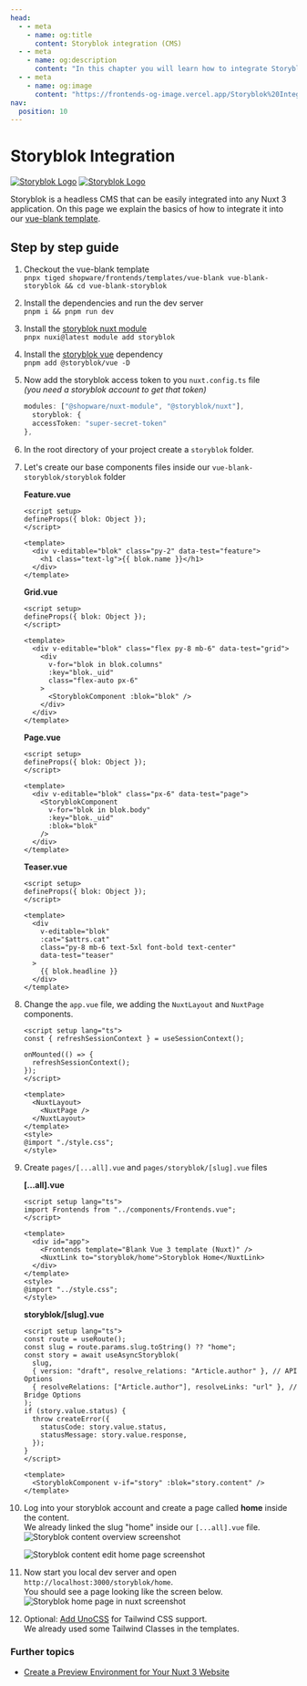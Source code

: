 ```yaml
---
head:
  - - meta
    - name: og:title
      content: Storyblok integration (CMS)
  - - meta
    - name: og:description
      content: "In this chapter you will learn how to integrate Storyblok (CMS)."
  - - meta
    - name: og:image
      content: "https://frontends-og-image.vercel.app/Storyblok%20Integration.png?fontSize=120px"
nav:
  position: 10
---
```


# Storyblok Integration

[<img src="../../../.assets/cms-icons/storyblok.light.svg" alt="Storyblok Logo" class="mb-8 h-20 hidden dark:block" />](https://www.storyblok.com/docs/guide/introduction)
[<img src="../../../.assets/cms-icons/storyblok.dark.svg" alt="Storyblok Logo" class="mb-8 h-20 block dark:hidden" />](https://www.storyblok.com/docs/guide/introduction)

Storyblok is a headless CMS that can be easily integrated into any Nuxt 3 application.
On this page we explain the basics of how to integrate it into our [vue-blank template](../../../getting-started/templates/blank-template).

## Step by step guide

1. Checkout the vue-blank template  
   `pnpx tiged shopware/frontends/templates/vue-blank vue-blank-storyblok && cd vue-blank-storyblok`
2. Install the dependencies and run the dev server  
   `pnpm i && pnpm run dev`
3. Install the [storyblok nuxt module](https://nuxt.com/modules/storyblok)  
   `pnpx nuxi@latest module add storyblok`
4. Install the [storyblok vue](https://github.com/storyblok/storyblok-vue) dependency  
   `pnpm add @storyblok/vue -D`
5. Now add the storyblok access token to you `nuxt.config.ts` file  
   _(you need a storyblok account to get that token)_
   ```ts
   modules: ["@shopware/nuxt-module", "@storyblok/nuxt"],
     storyblok: {
     accessToken: "super-secret-token"
   },
   ```
6. In the root directory of your project create a `storyblok` folder.
7. Let's create our base components files inside our `vue-blank-storyblok/storyblok` folder

   **Feature.vue**

   ```vue
   <script setup>
   defineProps({ blok: Object });
   </script>

   <template>
     <div v-editable="blok" class="py-2" data-test="feature">
       <h1 class="text-lg">{{ blok.name }}</h1>
     </div>
   </template>
   ```

   **Grid.vue**

   ```vue
   <script setup>
   defineProps({ blok: Object });
   </script>

   <template>
     <div v-editable="blok" class="flex py-8 mb-6" data-test="grid">
       <div
         v-for="blok in blok.columns"
         :key="blok._uid"
         class="flex-auto px-6"
       >
         <StoryblokComponent :blok="blok" />
       </div>
     </div>
   </template>
   ```

   **Page.vue**

   ```vue
   <script setup>
   defineProps({ blok: Object });
   </script>

   <template>
     <div v-editable="blok" class="px-6" data-test="page">
       <StoryblokComponent
         v-for="blok in blok.body"
         :key="blok._uid"
         :blok="blok"
       />
     </div>
   </template>
   ```

   **Teaser.vue**

   ```vue
   <script setup>
   defineProps({ blok: Object });
   </script>

   <template>
     <div
       v-editable="blok"
       :cat="$attrs.cat"
       class="py-8 mb-6 text-5xl font-bold text-center"
       data-test="teaser"
     >
       {{ blok.headline }}
     </div>
   </template>
   ```

8. Change the `app.vue` file, we adding the `NuxtLayout` and `NuxtPage` components.

   ```vue
   <script setup lang="ts">
   const { refreshSessionContext } = useSessionContext();

   onMounted(() => {
     refreshSessionContext();
   });
   </script>

   <template>
     <NuxtLayout>
       <NuxtPage />
     </NuxtLayout>
   </template>
   <style>
   @import "./style.css";
   </style>
   ```

9. Create `pages/[...all].vue` and `pages/storyblok/[slug].vue` files

   **[...all].vue**

   ```vue
   <script setup lang="ts">
   import Frontends from "../components/Frontends.vue";
   </script>

   <template>
     <div id="app">
       <Frontends template="Blank Vue 3 template (Nuxt)" />
       <NuxtLink to="storyblok/home">Storyblok Home</NuxtLink>
     </div>
   </template>
   <style>
   @import "../style.css";
   </style>
   ```

   **storyblok/[slug].vue**

   ```vue
   <script setup lang="ts">
   const route = useRoute();
   const slug = route.params.slug.toString() ?? "home";
   const story = await useAsyncStoryblok(
     slug,
     { version: "draft", resolve_relations: "Article.author" }, // API Options
     { resolveRelations: ["Article.author"], resolveLinks: "url" }, // Bridge Options
   );
   if (story.value.status) {
     throw createError({
       statusCode: story.value.status,
       statusMessage: story.value.response,
     });
   }
   </script>

   <template>
     <StoryblokComponent v-if="story" :blok="story.content" />
   </template>
   ```

10. Log into your storyblok account and create a page called **home** inside the content.  
    We already linked the slug "home" inside our `[...all].vue` file.
    <img src="../../../.assets/integrations/storyblok/storyblok-content-overview.png" alt="Storyblok content overview screenshot" class="border-1px border-#eeeeee rounded-md shadow-md my-8 hover:shadow-2xl hover:scale-105 transition duration-200" />

    <img src="../../../.assets/integrations/storyblok/storyblok-content-edit-home-page.png" alt="Storyblok content edit home page screenshot" class="border-1px border-#eeeeee rounded-md shadow-md my-8 hover:shadow-2xl hover:scale-105 transition duration-200" />

11. Now start you local dev server and open `http://localhost:3000/storyblok/home`.  
    You should see a page looking like the screen below.
    <img src="../../../.assets/integrations/storyblok/storyblok-home-page-in-nuxt.png" alt="Storyblok  home page in nuxt screenshot" class="border-1px border-#eeeeee rounded-md shadow-md my-8 hover:shadow-2xl hover:scale-105 transition duration-200" />

12. Optional: [Add UnoCSS](https://unocss.dev/integrations/nuxt) for Tailwind CSS support.  
    We already used some Tailwind Classes in the templates.

### Further topics

- [Create a Preview Environment for Your Nuxt 3 Website](https://www.storyblok.com/tp/create-a-preview-environment-for-your-nuxt-3-website)
